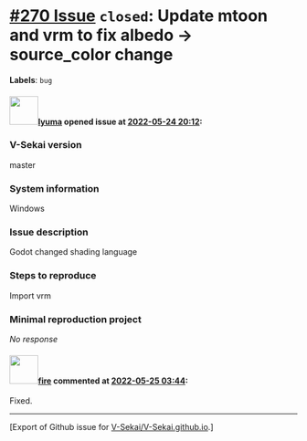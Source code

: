 # [\#270 Issue](https://github.com/V-Sekai/V-Sekai.github.io/issues/270) `closed`: Update mtoon and vrm to fix albedo -> source_color change
**Labels**: `bug`


#### <img src="https://avatars.githubusercontent.com/u/39946030?v=4" width="50">[lyuma](https://github.com/lyuma) opened issue at [2022-05-24 20:12](https://github.com/V-Sekai/V-Sekai.github.io/issues/270):

### V-Sekai version

master

### System information

Windows

### Issue description

Godot changed shading language

### Steps to reproduce

Import vrm

### Minimal reproduction project

_No response_

#### <img src="https://avatars.githubusercontent.com/u/32321?u=c2e06a3d2b49a467aa907e54aa259516440267cc&v=4" width="50">[fire](https://github.com/fire) commented at [2022-05-25 03:44](https://github.com/V-Sekai/V-Sekai.github.io/issues/270#issuecomment-1136692366):

Fixed.


-------------------------------------------------------------------------------



[Export of Github issue for [V-Sekai/V-Sekai.github.io](https://github.com/V-Sekai/V-Sekai.github.io).]
